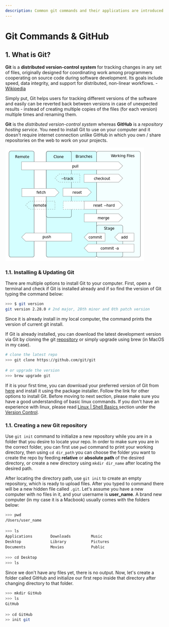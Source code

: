 ```yaml
---
description: Common git commands and their applications are introduced here.
---
```


# Git Commands & GitHub

## 1. What is Git?

**Git** is a **distributed version-control system** for tracking changes in any set of files, originally designed for coordinating work among programmers cooperating on source code during software development. Its goals include speed, data integrity, and support for distributed, non-linear workflows. - [Wikipedia](https://wiki2.org/en/Git)

Simply put, Git helps users for tracking different versions of the software and easily can be reverted back between versions in case of unexpected results - instead of creating multiple copies of the files \(for each version\) multiple times and renaming them.

**Git** is the _distributed version-control system_ whereas **GitHub** is a _repository hosting service_. You need to install Git to use on your computer and it doesn't require internet connection unlike GitHub in which you own / share repositories on the web to work on your projects. 

![Data flows and Storage levels in the Git revision control system](../../.gitbook/assets/git-operations.png)

### 1.1. Installing & Updating Git

There are multiple options to install Git to your computer. First, open a terminal and check if Git is installed already and if so find the version of Git typing the command below:

```bash
>>> $ git version
git version 2.28.0 # 2nd major, 28th minor and 0th patch version
```

Since it is already install in my local computer, the command prints the version of current git install. 

If Git is already installed, you can download the latest development version via Git by cloning the git [repository](https://github.com/git/git) or simply upgrade using brew \(in MacOS in my case\).

```bash
# clone the latest repo
>>> git clone https://github.com/git/git

# or upgrade the version
>>> brew upgrade git
```

If it is your first time, you can download your preferred version of Git from [here](https://git-scm.com/downloads) and install it using the package installer. Follow the link for other options to install Git. Before moving to next section, please make sure you have a good understanding of basic linux commands. If you don't have an experience with linux, please read [Linux \| Shell Basics ](lbasic.md)section under the [Version Control](./).

### 1.1. Creating a new Git repository

Use `git init` command to initialize a new repository while you are in a folder that you desire to locate your repo. In order to make sure you are in the correct folder, you can first use `pwd` command to print your working directory, then using `cd dir_path` you can choose the folder you want to create the repo by feeding **relative** or **absolute path** of the desired directory, or create a new directory using `mkdir dir_name` after locating the desired path.

After locating the directory path, use `git init` to create an empty repository, which is ready to upload files. After you typed to command there will be a new hidden file called `.git`. Let's assume you have a new computer with no files in it, and your username is **user\_name**. A brand new computer \(in my case it is a Macbook\) usually comes with the folders below: 

```bash
>>> pwd
/Users/user_name

>>> ls
Applications        Downloads         Music  
Desktop             Library           Pictures                      
Documents           Movies            Public 

>>> cd Desktop
>>> ls
```

Since we don't have any files yet, there is no output. Now, let's create a folder called GitHub and initialize our first repo inside that directory after changing directory to that folder.

```bash
>>> mkdir GitHub
>>> ls
GitHub

>> cd GitHub
>> init git
```

